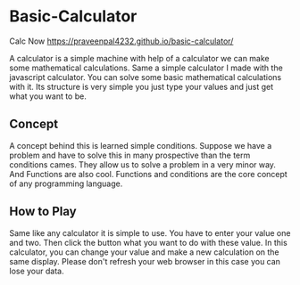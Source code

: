 # Basic-Calculator

Calc Now https://praveenpal4232.github.io/basic-calculator/

A calculator is a simple machine with help of a calculator we can make some mathematical calculations. Same a simple calculator I made with the javascript calculator. You can solve some basic mathematical calculations with it. Its structure is very simple you just type your values and just get what you want to be.

## Concept

A concept behind this is learned simple conditions. Suppose we have a problem and have to solve this in many prospective than the term conditions cames. They allow us to solve a problem in a very minor way. And Functions are also cool. Functions and conditions are the core concept of any programming language.

## How to Play

Same like any calculator it is simple to use. You have to enter your value one and two. Then click the button what you want to do with these value. In this calculator, you can change your value and make a new calculation on the same display. Please don't refresh your web browser in this case you can lose your data.
